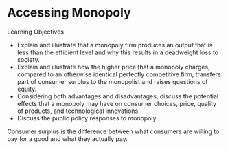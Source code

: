 # Accessing Monopoly

Learning Objectives

- Explain and illustrate that a monopoly firm produces an output that is less than the efficient level and why this results in a deadweight loss to society.
- Explain and illustrate how the higher price that a monopoly charges, compared to an otherwise identical perfectly competitive firm, transfers part of consumer surplus to the monopolist and raises questions of equity.
- Considering both advantages and disadvantages, discuss the potential effects that a monopoly may have on consumer choices, price, quality of products, and technological innovations.
- Discuss the public policy responses to monopoly.

Consumer surplus is the difference between what consumers are willing to pay for a good and what they actually pay.

